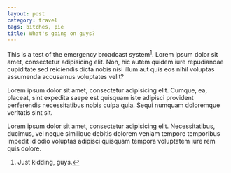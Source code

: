 ```yaml
---
layout: post
category: travel
tags: bitches, pie
title: What's going on guys?
---
```

<p>This is a test of the emergency broadcast system<sup><a href="#fn-item1" id="fn-return1">1</a></sup>. Lorem ipsum dolor sit amet, consectetur adipisicing elit. Non, hic autem quidem iure repudiandae cupiditate sed reiciendis dicta nobis nisi illum aut quis eos nihil voluptas assumenda accusamus voluptates velit?</p>
<p>
	Lorem ipsum dolor sit amet, consectetur adipisicing elit. Cumque, ea, placeat, sint expedita saepe est quisquam iste adipisci provident perferendis necessitatibus nobis culpa quia. Sequi numquam doloremque veritatis sint sit.
</p>
<p>Lorem ipsum dolor sit amet, consectetur adipisicing elit. Necessitatibus, ducimus, vel neque similique debitis dolorem veniam tempore temporibus impedit id odio voluptas adipisci quisquam tempora voluptatem iure rem quis dolore.</p>
<footer>
	<ol class="foot-notes">
		<li id="fn-item1">Just kidding, guys.<a href="#fn-return1">↩</a></li>
	</ol>
</footer>
